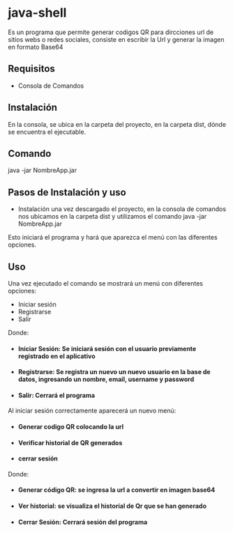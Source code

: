 # java-shell

Es un programa que permite generar codigos QR para dircciones url de sitios webs o redes sociales, consiste en escribir la Url y generar la imagen en formato Base64

## Requisitos

* Consola de Comandos

## Instalación

En la consola, se ubica en la carpeta del proyecto, en la carpeta dist, dónde se encuentra el ejecutable.

## Comando
java -jar NombreApp.jar

## Pasos de Instalación y uso
* Instalación
una vez descargado el proyecto, en la consola de comandos nos ubicamos en la carpeta dist y utilizamos el comando
java -jar NombreApp.jar

Esto iniciará el programa y hará que aparezca el menú con las diferentes opciones.

## Uso
Una vez ejecutado el comando se mostrará un menú con diferentes opciones:

* Iniciar sesión
* Registrarse 
* Salir

Donde: 
* #### Iniciar Sesión: Se iniciará sesión con el usuario previamente registrado en el aplicativo
* #### Registrarse: Se registra un nuevo un nuevo usuario en la base de datos, ingresando un nombre, email, username y password
* #### Salir: Cerrará el programa

Al iniciar sesión correctamente aparecerá un nuevo menú:
* #### Generar codigo QR colocando la url 
* #### Verificar historial de QR generados 
* #### cerrar sesión

Donde: 
* #### Generar código QR: se ingresa la url a convertir en imagen base64
* #### Ver historial: se visualiza el historial de Qr que se han generado
* #### Cerrar Sesión: Cerrará sesión del programa
